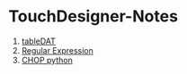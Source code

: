 # TouchDesigner-Notes

1. [tableDAT](https://github.com/Nomi-0/TouchDesigner-Notes/blob/main/tableDAT.md)
2. [Regular Expression](https://github.com/Nomi-0/TouchDesigner-Notes/blob/main/Regular%20Expression.md)
3. [CHOP python](https://github.com/Nomi-0/TouchDesigner-Notes/blob/main/CHOPs.md)
